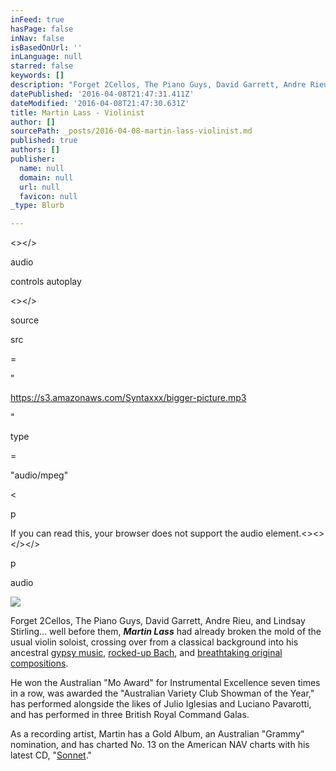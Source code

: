```yaml
---
inFeed: true
hasPage: false
inNav: false
isBasedOnUrl: ''
inLanguage: null
starred: false
keywords: []
description: "Forget 2Cellos, The Piano Guys, David Garrett, Andre Rieu, and Lindsay Stirling... well before them,\_Martin Lass had\nalready broken the mold of the usual violin soloist, crossing over from a classical\nbackground into his ancestral gypsy music, rocked-up Bach, and breathtaking original\ncompositions."
datePublished: '2016-04-08T21:47:31.411Z'
dateModified: '2016-04-08T21:47:30.631Z'
title: Martin Lass - Violinist
author: []
sourcePath: _posts/2016-04-08-martin-lass-violinist.md
published: true
authors: []
publisher:
  name: null
  domain: null
  url: null
  favicon: null
_type: Blurb

---
```

<\></\>

audio

controls autoplay

<\></\>

source

src

=

"

https://s3.amazonaws.com/Syntaxxx/bigger-picture.mp3

"

type

=

"audio/mpeg"

<

p

If you can read this, your browser does not support the audio element.<\><\></\></\>

p

audio

[][0]
![](https://the-grid-user-content.s3-us-west-2.amazonaws.com/5f56410f-7848-41a0-b328-a95779fc98fa.jpg)

Forget 2Cellos, The Piano Guys, David Garrett, Andre Rieu, and Lindsay Stirling... well before them, _**Martin Lass**_ had
already broken the mold of the usual violin soloist, crossing over from a classical
background into his ancestral [gypsy music][1], [rocked-up Bach][2], and [breathtaking original
compositions][3].

He won the
Australian "Mo Award" for Instrumental Excellence seven times in a row, was
awarded the "Australian Variety Club Showman of the Year," has performed alongside the likes of Julio
Iglesias and Luciano Pavarotti, and has performed in three British Royal Command Galas.

As a recording artist, Martin has a Gold Album,
an Australian "Grammy" nomination, and has charted No. 13 on the American NAV
charts with his latest CD, "[Sonnet][4]."

[0]: https://s3.amazonaws.com/Syntaxxx/bigger-picture.mp3
[1]: https://itunes.apple.com/us/album/the-gypsy-fiddler/id18950712
[2]: https://itunes.apple.com/us/album/bach-to-the-future/id270518221
[3]: https://itunes.apple.com/us/album/sonnet/id4656278
[4]: https://itunes.apple.com/us/artist/martin-lass/id4381075